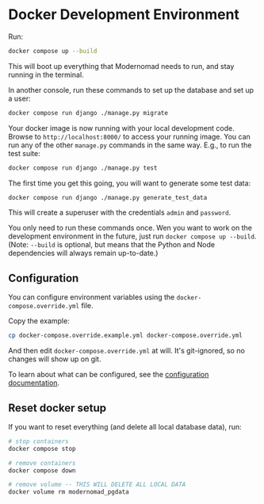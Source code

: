 # Docker Development Environment

Run:

```sh
docker compose up --build
```

This will boot up everything that Modernomad needs to run, and stay running in the terminal.

In another console, run these commands to set up the database and set up a user:

```sh
docker compose run django ./manage.py migrate
```

Your docker image is now running with your local development code. Browse to
`http://localhost:8000/` to access your running image. You can run any of the other
`manage.py` commands in the same way. E.g., to run the test suite:

```sh
docker compose run django ./manage.py test
```

The first time you get this going, you will want to generate some test data:

```sh
docker compose run django ./manage.py generate_test_data
```

This will create a superuser with the credentials `admin` and `password`.

You only need to run these commands once. Wen you want to work on the development
environment in the future, just run `docker compose up --build`. (Note: `--build` is
optional, but means that the Python and Node dependencies will always remain up-to-date.)

## Configuration

You can configure environment variables using the `docker-compose.override.yml` file.

Copy the example:

```sh
cp docker-compose.override.example.yml docker-compose.override.yml
```

And then edit `docker-compose.override.yml` at will. It's git-ignored, so no changes
will show up on git.

To learn about what can be configured, see the [configuration documentation](configuration.md).

## Reset docker setup

If you want to reset everything (and delete all local database data), run:

```sh
# stop containers
docker compose stop

# remove containers
docker compose down

# remove volume -- THIS WILL DELETE ALL LOCAL DATA
docker volume rm modernomad_pgdata
```
